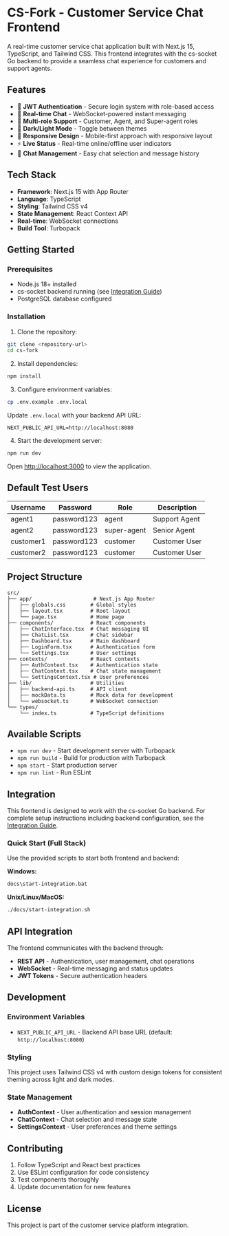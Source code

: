 # CS-Fork - Customer Service Chat Frontend

A real-time customer service chat application built with Next.js 15, TypeScript, and Tailwind CSS. This frontend integrates with the cs-socket Go backend to provide a seamless chat experience for customers and support agents.

## Features

- 🔐 **JWT Authentication** - Secure login system with role-based access
- 💬 **Real-time Chat** - WebSocket-powered instant messaging
- 👥 **Multi-role Support** - Customer, Agent, and Super-agent roles
- 🌙 **Dark/Light Mode** - Toggle between themes
- 📱 **Responsive Design** - Mobile-first approach with responsive layout
- ⚡ **Live Status** - Real-time online/offline user indicators
- 🎯 **Chat Management** - Easy chat selection and message history

## Tech Stack

- **Framework**: Next.js 15 with App Router
- **Language**: TypeScript
- **Styling**: Tailwind CSS v4
- **State Management**: React Context API
- **Real-time**: WebSocket connections
- **Build Tool**: Turbopack

## Getting Started

### Prerequisites

- Node.js 18+ installed
- cs-socket backend running (see [Integration Guide](docs/INTEGRATION_GUIDE.md))
- PostgreSQL database configured

### Installation

1. Clone the repository:

```bash
git clone <repository-url>
cd cs-fork
```

2. Install dependencies:

```bash
npm install
```

3. Configure environment variables:

```bash
cp .env.example .env.local
```

Update `.env.local` with your backend API URL:

```env
NEXT_PUBLIC_API_URL=http://localhost:8080
```

4. Start the development server:

```bash
npm run dev
```

Open [http://localhost:3000](http://localhost:3000) to view the application.

## Default Test Users

| Username | Password | Role | Description |
|----------|----------|------|-------------|
| agent1 | password123 | agent | Support Agent |
| agent2 | password123 | super-agent | Senior Agent |
| customer1 | password123 | customer | Customer User |
| customer2 | password123 | customer | Customer User |

## Project Structure

```text
src/
├── app/                    # Next.js App Router
│   ├── globals.css        # Global styles
│   ├── layout.tsx         # Root layout
│   └── page.tsx           # Home page
├── components/            # React components
│   ├── ChatInterface.tsx  # Chat messaging UI
│   ├── ChatList.tsx       # Chat sidebar
│   ├── Dashboard.tsx      # Main dashboard
│   ├── LoginForm.tsx      # Authentication form
│   └── Settings.tsx       # User settings
├── contexts/              # React contexts
│   ├── AuthContext.tsx    # Authentication state
│   ├── ChatContext.tsx    # Chat state management
│   └── SettingsContext.tsx # User preferences
├── lib/                   # Utilities
│   ├── backend-api.ts     # API client
│   ├── mockData.ts        # Mock data for development
│   └── websocket.ts       # WebSocket connection
└── types/
    └── index.ts           # TypeScript definitions
```

## Available Scripts

- `npm run dev` - Start development server with Turbopack
- `npm run build` - Build for production with Turbopack
- `npm start` - Start production server
- `npm run lint` - Run ESLint

## Integration

This frontend is designed to work with the cs-socket Go backend. For complete setup instructions including backend configuration, see the [Integration Guide](docs/INTEGRATION_GUIDE.md).

### Quick Start (Full Stack)

Use the provided scripts to start both frontend and backend:

**Windows:**

```cmd
docs\start-integration.bat
```

**Unix/Linux/MacOS:**

```bash
./docs/start-integration.sh
```

## API Integration

The frontend communicates with the backend through:

- **REST API** - Authentication, user management, chat operations
- **WebSocket** - Real-time messaging and status updates
- **JWT Tokens** - Secure authentication headers

## Development

### Environment Variables

- `NEXT_PUBLIC_API_URL` - Backend API base URL (default: `http://localhost:8080`)

### Styling

This project uses Tailwind CSS v4 with custom design tokens for consistent theming across light and dark modes.

### State Management

- **AuthContext** - User authentication and session management
- **ChatContext** - Chat selection and message state
- **SettingsContext** - User preferences and theme settings

## Contributing

1. Follow TypeScript and React best practices
2. Use ESLint configuration for code consistency
3. Test components thoroughly
4. Update documentation for new features

## License

This project is part of the customer service platform integration.
